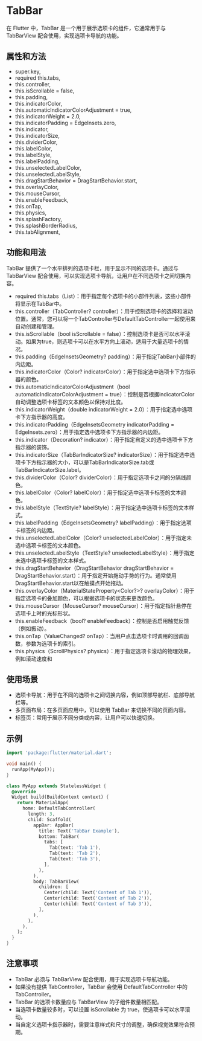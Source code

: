 # TabBar

在 Flutter 中，TabBar 是一个用于展示选项卡的组件，它通常用于与 TabBarView 配合使用，实现选项卡导航的功能。

## 属性和方法

- super.key,
- required this.tabs,
- this.controller,
- this.isScrollable = false,
- this.padding,
- this.indicatorColor,
- this.automaticIndicatorColorAdjustment = true,
- this.indicatorWeight = 2.0,
- this.indicatorPadding = EdgeInsets.zero,
- this.indicator,
- this.indicatorSize,
- this.dividerColor,
- this.labelColor,
- this.labelStyle,
- this.labelPadding,
- this.unselectedLabelColor,
- this.unselectedLabelStyle,
- this.dragStartBehavior = DragStartBehavior.start,
- this.overlayColor,
- this.mouseCursor,
- this.enableFeedback,
- this.onTap,
- this.physics,
- this.splashFactory,
- this.splashBorderRadius,
- this.tabAlignment,

## 功能和用法

TabBar 提供了一个水平排列的选项卡栏，用于显示不同的选项卡。通过与 TabBarView 配合使用，可以实现选项卡导航，让用户在不同选项卡之间切换内容。

- required this.tabs（List<Widget>）：用于指定每个选项卡的小部件列表，这些小部件将显示在TabBar中。
- this.controller（TabController? controller）：用于控制选项卡的选择和滚动位置。通常，您可以将一个TabController与DefaultTabController一起使用来自动创建和管理。
- this.isScrollable（bool isScrollable = false）：控制选项卡是否可以水平滚动。如果为true，则选项卡可以在水平方向上滚动，适用于大量选项卡的情况。
- this.padding（EdgeInsetsGeometry? padding）：用于指定TabBar小部件的内边距。
- this.indicatorColor（Color? indicatorColor）：用于指定选中选项卡下方指示器的颜色。
- this.automaticIndicatorColorAdjustment（bool automaticIndicatorColorAdjustment = true）：控制是否根据indicatorColor自动调整选项卡标签的文本颜色以保持对比度。
- this.indicatorWeight（double indicatorWeight = 2.0）：用于指定选中选项卡下方指示器的高度。
- this.indicatorPadding（EdgeInsetsGeometry indicatorPadding = EdgeInsets.zero）：用于指定选中选项卡下方指示器的内边距。
- this.indicator（Decoration? indicator）：用于指定自定义的选中选项卡下方指示器的装饰。
- this.indicatorSize（TabBarIndicatorSize? indicatorSize）：用于指定选中选项卡下方指示器的大小，可以是TabBarIndicatorSize.tab或TabBarIndicatorSize.label。
- this.dividerColor（Color? dividerColor）：用于指定选项卡之间的分隔线颜色。
- this.labelColor（Color? labelColor）：用于指定选中选项卡标签的文本颜色。
- this.labelStyle（TextStyle? labelStyle）：用于指定选中选项卡标签的文本样式。
- this.labelPadding（EdgeInsetsGeometry? labelPadding）：用于指定选项卡标签的内边距。
- this.unselectedLabelColor（Color? unselectedLabelColor）：用于指定未选中选项卡标签的文本颜色。
- this.unselectedLabelStyle（TextStyle? unselectedLabelStyle）：用于指定未选中选项卡标签的文本样式。
- this.dragStartBehavior（DragStartBehavior dragStartBehavior = DragStartBehavior.start）：用于指定开始拖动手势的行为。通常使用DragStartBehavior.start以在触摸点开始拖动。
- this.overlayColor（MaterialStateProperty<Color?>? overlayColor）：用于指定选项卡的叠加颜色，可以根据选项卡的状态来更改颜色。
- this.mouseCursor（MouseCursor? mouseCursor）：用于指定指针悬停在选项卡上时的光标形状。
- this.enableFeedback（bool? enableFeedback）：控制是否启用触觉反馈（例如振动）。
- this.onTap（ValueChanged<int>? onTap）：当用户点击选项卡时调用的回调函数，参数为选项卡的索引。
- this.physics（ScrollPhysics? physics）：用于指定选项卡滚动的物理效果，例如滚动速度和

## 使用场景

- 选项卡导航：用于在不同的选项卡之间切换内容，例如顶部导航栏、底部导航栏等。
- 多页面布局：在多页面应用中，可以使用 TabBar 来切换不同的页面内容。
- 标签页：常用于展示不同分类或内容，让用户可以快速切换。

## 示例

```dart
import 'package:flutter/material.dart';

void main() {
  runApp(MyApp());
}

class MyApp extends StatelessWidget {
  @override
  Widget build(BuildContext context) {
    return MaterialApp(
      home: DefaultTabController(
        length: 3,
        child: Scaffold(
          appBar: AppBar(
            title: Text('TabBar Example'),
            bottom: TabBar(
              tabs: [
                Tab(text: 'Tab 1'),
                Tab(text: 'Tab 2'),
                Tab(text: 'Tab 3'),
              ],
            ),
          ),
          body: TabBarView(
            children: [
              Center(child: Text('Content of Tab 1')),
              Center(child: Text('Content of Tab 2')),
              Center(child: Text('Content of Tab 3')),
            ],
          ),
        ),
      ),
    );
  }
}
```

## 注意事项

- TabBar 必须与 TabBarView 配合使用，用于实现选项卡导航功能。
- 如果没有提供 TabController，TabBar 会使用 DefaultTabController 中的 TabController。
- TabBar 的选项卡数量应与 TabBarView 的子组件数量相匹配。
- 当选项卡数量较多时，可以设置 isScrollable 为 true，使选项卡可以水平滚动。
- 当自定义选项卡指示器时，需要注意样式和尺寸的调整，确保视觉效果符合预期。
